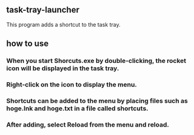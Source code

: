 ## task-tray-launcher
This program adds a shortcut to the task tray.
## how to use
### When you start Shorcuts.exe by double-clicking, the rocket icon will be displayed in the task tray. 
### Right-click on the icon to display the menu.
### Shortcuts can be added to the menu by placing files such as hoge.lnk and hoge.txt in a file called shortcuts.
### After adding, select Reload from the menu and reload.

